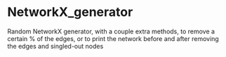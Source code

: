 # NetworkX_generator
Random NetworkX generator, with a couple extra methods, to remove a certain % of the edges, or to print the network before and after removing the edges and singled-out nodes

